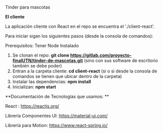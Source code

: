 Tinder para mascotas

**El cliente**

La aplicación cliente con React en el repo se encuentra el './client-react'.

Para iniciar sigan los siguientes pasos (desde la consola de comandos):

Prerequisitos: Tener Node Instalado

1. Se clonan el repo: **git clone https://gitlab.com/proyecto-finalUTN/tinder-de-mascotas.git** (sino con sus software de escritorio también se debe poder)
2. Entran a la carpeta cliente: **cd client-react** (si o si desde la consola de comandos se tienen que ubicar dentro de la carpeta)
3. Instalar las dependencias: **npm install**
3. Inicializan: **npm start** 



**Documentación de Tecnologías que usamos: **

React : https://reactjs.org/

Librería Componentes UI: https://material-ui.com/

Librería para Motion: https://www.react-spring.io/

